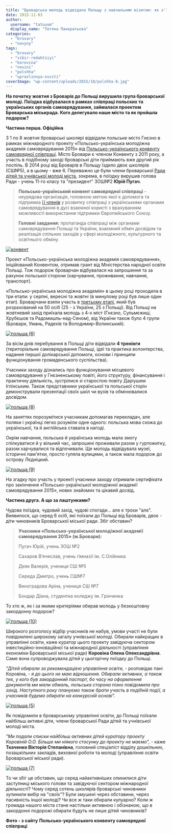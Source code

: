 ```yaml
---
title: "Броварська молодь відвідала Польщу з навчальним візитом: як з'їздили та кому пощастило?"
date: 2015-11-03
author: 
  username: "tatuuum"
  display_name: "Тетяна Панкратьєва"
categories: 
  - "brovary"
  - "novyny"
tags: 
  - "brovary"
  - "vibir-redaktsiyi"
  - "korovina"
  - "novini"
  - "polshha"
  - "upravlinnya-osviti"
coverImage: "wp-content/uploads/2015/10/polshha-8.jpg"
---
```


**На початку жовтня з Броварів до Польщі вирушила група броварської молоді. Поїздка відбувалася в рамках співпраці польских та українських органів самоврядування, займалася проектом Броварська міськрада. Кого делегувало наше місто та як пройшла подорож?**

**Частина перша. Офіційна**

З 1 по 8 жовтня броварські школярі відвідали польське місто Гнєзно в рамках міжнародного проекту «Польсько-українська молодіжна академія самоврядування 2015» від [Польсько-українського конвенту самоврядної співпраці](http://kwspu.pl/). Місто Бровари є членом Конвенту з 2011 року, а участь в подібному заході броварські діти приймають вже другий рік поспіль. В 2014 році від Броварів в Польщу їздило двоє школярів (СШ№5), а в цьому - вже 6. Переважно це були члени броварської [Ради дітей та учнівської молоді міста](http://bnvo.com.ua/content/%D1%81%D1%82%D1%80%D1%83%D0%BA%D1%82%D1%83%D1%80%D0%B0-%D1%80%D0%B0%D0%B4%D0%B8-%D0%B4%D1%96%D1%82%D0%B5%D0%B9-%D1%82%D0%B0-%D1%83%D1%87%D0%BD%D1%96%D0%B2%D1%81%D1%8C%D0%BA%D0%BE%D1%97-%D0%BC%D0%BE%D0%BB%D0%BE%D0%B4%D1%96-%D0%BC%25), зокрема, в поїздку вирушив голова Ради - учень 11-го класу та "президент" ЗОШ№2 **Юрій Пугач**.

> **Польсько-український конвент самоврядної співпраці** - неурядова організація, головною метою якої є допомога та підтримка [її членів](http://kwspu.pl/category/czlonkowie/) у розвитку співпраці з українськими органами самоврядування в дусі взаємної користі з врахуванням можливості використання підтримки Європейського Союзу.
> 
> **Головні завдання:** пропаганда співпраці між органами самоврядування Польщі та України, взаємний обмін досвідом та реалізація спільних заходів у сфері молодіжного, культурного та освітнього обміну.

[![конвент](https://mpz.brovary.org/wp-content/uploads/2015/10/konvent.jpg)](https://mpz.brovary.org/wp-content/uploads/2015/10/konvent.jpg)

Проект «Польсько-українська молодіжна академія самоврядування», ініційований Конвентом, отримав грант від Міністерства народної освіти Польщі. Тож подорож броварчан відбувалася на запрошення та за рахунок польської сторони (харчування, проживання, навчання, транспорт).

«Польсько-українська молодіжна академія» в цьому році проходила в три етапи: у серпні, вересні та жовтні (в минулому році був лише один етап). Броварчани взяли участь в [третьому етапі](http://kwspu.pl/aktualnosci/iii-edycja-polsko-ukrainskiej-mlodziezowej-akademii-samorzadnosci-2015-gniezno-1-8-pazdziernika-2015-r/), який був розрахований на 50 осіб (25 - з України, 25 з Польщі). Від Польщі на жовтневий захід приїхала молодь з 4-х міст (Гнєзно, Сульмєжиці, Хрубєшов та Радомишль-над-Сяном), від України також було 4 групи (Бровари, Умань, Радехів та Володимир-Волинський).

[![польща (6)](https://mpz.brovary.org/wp-content/uploads/2015/10/polshha-6.jpg)](https://mpz.brovary.org/wp-content/uploads/2015/10/polshha-6.jpg)

За вісім днів перебування в Польщі діти відвідали **4 тренінги** (територіальне самоврядування Польщі, ідеї та практика волонтерства, надання першої долікарської допомоги, основи і принципи функціонування громадянського суспільства).

Учасники заходу дізнались про функціонування місцевого самоврядування у Гнєзненському повіті, його структуру, фінансування і практичну діяльність, зустрілися зі старостою повіту Даріушем Іглінським. Також представники української та польської сторін демонстрували презентації своїх шкіл чи вузів та обмінювалися досвідом.

[![польща (8)](https://mpz.brovary.org/wp-content/uploads/2015/10/polshha-8.jpg)](https://mpz.brovary.org/wp-content/uploads/2015/10/polshha-8.jpg)

На заняттях порозумітися учасникам допомагав перекладач, але поляки і українці легко розуміли одне одного: польська мова схожа до української, та й англійська ставала в нагоді.

Окрім навчання, польська й українська молодь мала змогу спілкуватися й у вільний час, запрошені проживали разом у гуртожитку, разом харчувалися та відпочивали. Ще молодь відвідувала музеї, історичні пам'ятки, просто гуляла вулицями, а також мала подорож до острову Лєдніцкий.

[![польща (9)](https://mpz.brovary.org/wp-content/uploads/2015/10/polshha-9.jpg)](https://mpz.brovary.org/wp-content/uploads/2015/10/polshha-9.jpg)

На згадку про участь у проекті учасники заходу отримали сертифікати про закінчення «Польсько-української молодіжної академії самоврядування 2015», нових знайомих та цікавий досвід.

**Частина друга. А що за лаштунками?**

Чудова поїздка, чудовий захід, чудові спогади... але є трохи "але". Виявилося, що серед 6 осіб, які поїхали до Польщі від Броварів, двоє - діти чиновників Броварської міської ради. Збіг обставин?

> **Учасники «Польсько-української молодіжної академії самоврядування 2015» (м.Бровари):**
> 
> Пугач Юрій, учень ЗОШ №2
> 
> Сахаров В’ячеслав, учень гімназії ім. С.Олійника
> 
> Деяк Валерія, учениця СШ №5
> 
> Середа Дмитро, учень СШ№7
> 
> Виноградова Аріна, учениця СШ №7
> 
> Бондар Діана, студентка коледжу ім. Грінченка

То хто ж, як і за якими критеріями обирав молодь у безкоштовну закордонну подорож?

[![польща (10)](https://mpz.brovary.org/wp-content/uploads/2015/10/polshha-10.jpg)](https://mpz.brovary.org/wp-content/uploads/2015/10/polshha-10.jpg)

Широкого розголосу відбір учасників не набув, умови участі не були повідомлені широкому загалу учнівської молоді. Обирали найкращих в управлінні освіти, каже куратор цього проекту завідуюча сектором інвестиційно-інноваційної та міжнародної діяльності (управління економіки Броварської міської ради) **Коровіна Олена Олександрівна**. Саме вона супроводжувала дітей у цьогорічну поїздку до Польщі.

_"Дітей обирали за рекомендацією управління освіти,_ - розповідає пані Коровіна, - _я до цього не маю відношення. Обирали активних, а також тих, у кого був закордонний паспорт, бо часу на оформлення документів ми мали обмаль, польська сторона пізно повідомила про захід. Наступного року плануємо також брати участь в подібній події, а учасників будемо обирати на конкурсній основі"._

[![польща (5)](https://mpz.brovary.org/wp-content/uploads/2015/10/polshha-5.jpg)](https://mpz.brovary.org/wp-content/uploads/2015/10/polshha-5.jpg)

Як повідомили в броварському управлінні освіти, до Польщі поїхали найбільш активні діти, члени броварської Ради дітей та учнівської молоді міста.

_"Ми подали списки найбільш активних дітей куратору проекту Коровіній О.О. Більше ми ніякого стосунку до проекту не маємо",_ - каже **Ткаченко Вікторія Степанівна**, головний спеціаліст відділу дошкільних, позашкільних закладів, виховної роботи та молоді (управління освіти Броварської міської ради).

[![польща (7)](https://mpz.brovary.org/wp-content/uploads/2015/10/polshha-7.jpg)](https://mpz.brovary.org/wp-content/uploads/2015/10/polshha-7.jpg)

То чи збіг це обставин, що серед найактивніших опинилися діти заступниці міського голови та завідуючої сектором міжнародної діяльності? Чому серед сотень школярів броварські чиновники зупинили вибір на "своїх"? Були змушені через обставини, через пасивність іншої молоді? Чи все ж таки обирали кулуарно? Коли ж громада нашого міста стане настільки активною і обізнаною, що в закордонні подорожі обирати будуть не лише дітей чиновників?

**Фото - з сайту** **Польсько-українського конвенту самоврядної співпраці**
